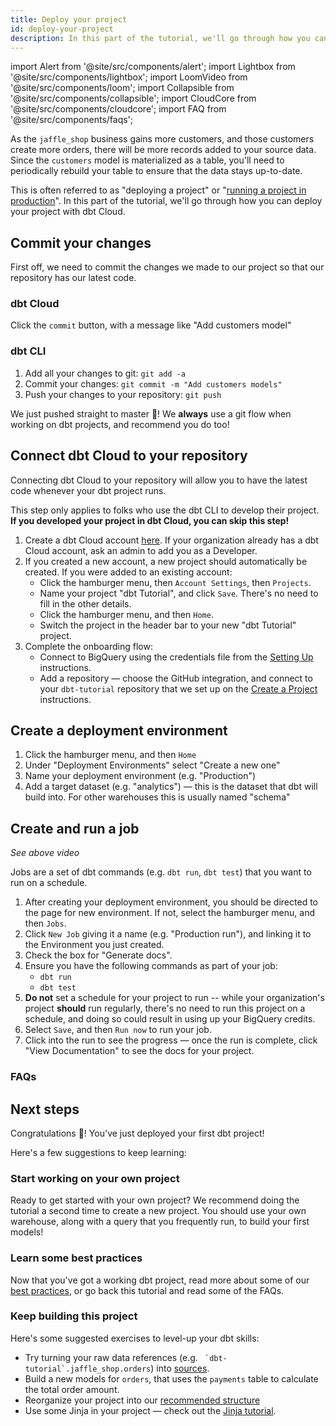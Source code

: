 ```yaml
---
title: Deploy your project
id: deploy-your-project
description: In this part of the tutorial, we'll go through how you can deploy your project with dbt Cloud.
---
```


import Alert from '@site/src/components/alert';
import Lightbox from '@site/src/components/lightbox';
import LoomVideo from '@site/src/components/loom';
import Collapsible from '@site/src/components/collapsible';
import CloudCore from '@site/src/components/cloudcore';
import FAQ from '@site/src/components/faqs';

As the `jaffle_shop` business gains more customers, and those customers create more orders, there will be more records added to your source data. Since the `customers` model is materialized as a table, you'll need to periodically rebuild your table to ensure that the data stays up-to-date.

This is often referred to as "deploying a project" or "[running a project in production](https://docs.getdbt.com/docs/running-dbt-in-production)". In this part of the tutorial, we'll go through how you can deploy your project with dbt Cloud.

## Commit your changes
First off, we need to commit the changes we made to our project so that our repository has our latest code.

### dbt Cloud
<LoomVideo id="afd55d89abdc4a77b34deaee90da0813" />

Click the `commit` button, with a message like "Add customers model"

### dbt CLI
<LoomVideo id="b07d7efe3f054e3bb357b4bccd805e70" />

1. Add all your changes to git: `git add -a`
2. Commit your changes: `git commit -m "Add customers models"`
3. Push your changes to your repository: `git push`

<Alert type="warning">
We just pushed straight to master 😬! We <strong>always</strong> use a git flow when working on dbt projects, and recommend you do too!
</Alert>

## Connect dbt Cloud to your repository
Connecting dbt Cloud to your repository will allow you to have the latest code whenever your dbt project runs.

<Alert type="info">
This step only applies to folks who use the dbt CLI to develop their project. <strong>If you developed your project in dbt Cloud, you can skip this step!</strong>
</Alert>

<LoomVideo id="48abd56ec909405cbc76f4946e930a43" />

1. Create a dbt Cloud account [here](https://cloud.getdbt.com/signup/). If your organization already has a dbt Cloud account, ask an admin to add you as a Developer.
2. If you created a new account, a new project should automatically be created. If you were added to an existing account:
    * Click the hamburger menu, then `Account Settings`, then `Projects`.
    * Name your project "dbt Tutorial", and click `Save`. There's no need to fill
    in the other details.
    * Click the hamburger menu, and then `Home`.
    * Switch the project in the header bar to your new "dbt Tutorial" project.
3. Complete the onboarding flow:
    * Connect to BigQuery using the credentials file from the [Setting Up](1-setting-up.md) instructions.
    * Add a repository — choose the GitHub integration, and connect to your `dbt-tutorial` repository that we set up on the [Create a Project](create-a-project-dbt-cli) instructions.


## Create a deployment environment
<LoomVideo id="bb6ea5b628ef4d019f9167f6ddf738cc" />

1. Click the hamburger menu, and then `Home`
2. Under "Deployment Environments" select "Create a new one"
3. Name your deployment environment (e.g. "Production")
4. Add a target dataset (e.g. "analytics") — this is the dataset that dbt will build into. For other warehouses this is usually named "schema"

## Create and run a job
_See above video_

Jobs are a set of dbt commands (e.g. `dbt run`, `dbt test`) that you want to run on a schedule.

1. After creating your deployment environment, you should be directed to the page for new environment. If not, select the hamburger menu, and then `Jobs`.
2. Click `New Job` giving it a name (e.g. "Production run"), and linking it to the Environment you just created.
3. Check the box for "Generate docs".
4. Ensure you have the following commands as part of your job:
      * `dbt run`
      * `dbt test`
5. **Do not** set a schedule for your project to run -- while your organization's project **should** run regularly, there's no need to run this project on a schedule, and doing so could result in using up your BigQuery credits.
6. Select `Save`, and then `Run now` to run your job.
7. Click into the run to see the progress — once the run is complete, click "View Documentation" to see the docs for your project.

### FAQs
<FAQ src="faqs/failed-prod-run" />

## Next steps

<Alert type="success">
Congratulations 🎉! You've just deployed your first dbt project!
</Alert>

Here's a few suggestions to keep learning:

### Start working on your own project
Ready to get started with your own project? We recommend doing the tutorial a second time to create a new project. You should use your own warehouse, along with a query that you frequently run, to build your first models!

### Learn some best practices
Now that you've got a working dbt project, read more about some of our [best practices](https://docs.getdbt.com/docs/best-practices), or go back this tutorial and read some of the FAQs.

### Keep building this project
Here's some suggested exercises to level-up your dbt skills:
* Try turning your raw data references (e.g. `` `dbt-tutorial`.jaffle_shop.orders``) into [sources](https://docs.getdbt.com/docs/using-sources).
* Build a new models for `orders`, that uses the `payments` table to calculate the total order amount.
* Reorganize your project into our [recommended structure](https://discourse.getdbt.com/t/how-we-structure-our-dbt-projects/355)
* Use some Jinja in your project — check out the [Jinja tutorial](https://docs.getdbt.com/docs/using-jinja).

